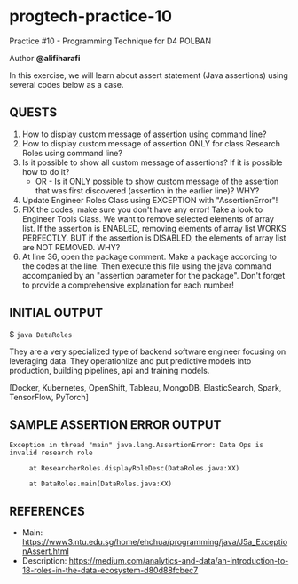 # progtech-practice-10
Practice #10 - Programming Technique for D4 POLBAN

Author **@alifiharafi**

In this exercise, we will learn about assert statement (Java assertions) using several codes below as a case.

## QUESTS
1. How to display custom message of assertion using command line? 
2. How to display custom message of assertion ONLY for class Research Roles using command line?
3. Is it possible to show all custom message of assertions? If it is possible how to do it?
   - OR - 
   Is it ONLY possible to show custom message of the assertion that was first discovered (assertion in the earlier line)? WHY?
4. Update Engineer Roles Class using EXCEPTION with "AssertionError"!
5. FIX the codes, make sure you don't have any error!
   Take a look to Engineer Tools Class. We want to remove selected elements of array list.
   If the assertion is ENABLED, removing elements of array list WORKS PERFECTLY. 
   BUT if the assertion is DISABLED, the elements of array list are NOT REMOVED. WHY?
6. At line 36, open the package comment. 
   Make a package according to the codes at the line. 
   Then execute this file using the java command accompanied by an "assertion parameter for the package".
Don't forget to provide a comprehensive explanation for each number!

## INITIAL OUTPUT
$ `java DataRoles`

They are a very specialized type of backend software engineer focusing on leveraging data. They operationlize and put predictive models into production, building pipelines, api and training models.

[Docker, Kubernetes, OpenShift, Tableau, MongoDB, ElasticSearch, Spark, TensorFlow, PyTorch]

## SAMPLE ASSERTION ERROR OUTPUT
`Exception in thread "main" java.lang.AssertionError: Data Ops is invalid research role`

`     at ResearcherRoles.displayRoleDesc(DataRoles.java:XX)`

`     at DataRoles.main(DataRoles.java:XX)`

## REFERENCES
- Main: https://www3.ntu.edu.sg/home/ehchua/programming/java/J5a_ExceptionAssert.html
- Description: https://medium.com/analytics-and-data/an-introduction-to-18-roles-in-the-data-ecosystem-d80d88fcbec7